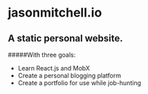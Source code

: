 # jasonmitchell.io
A static personal website.
------

#####With three goals:
- Learn React.js and MobX
- Create a personal blogging platform
- Create a portfolio for use while job-hunting